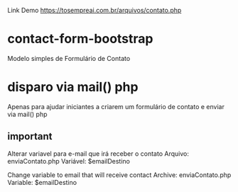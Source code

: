 
Link Demo https://tosempreai.com.br/arquivos/contato.php

# contact-form-bootstrap
Modelo simples de Formulário de Contato

# disparo via mail() php

Apenas para ajudar iniciantes a criarem um formulário de contato e enviar via mail() php

## important
Alterar variavel para e-mail que irá receber o contato
Arquivo: enviaContato.php
Variável: $emailDestino

Change variable to email that will receive contact
Archive: enviaContato.php
Variable: $emailDestino
